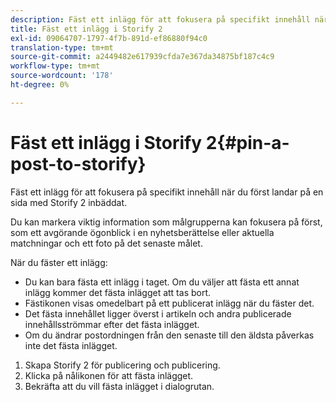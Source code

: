 ```yaml
---
description: Fäst ett inlägg för att fokusera på specifikt innehåll när du först landar på en sida med Storify 2 inbäddat.
title: Fäst ett inlägg i Storify 2
exl-id: 09064707-1797-4f7b-891d-ef86880f94c0
translation-type: tm+mt
source-git-commit: a2449482e617939cfda7e367da34875bf187c4c9
workflow-type: tm+mt
source-wordcount: '178'
ht-degree: 0%

---
```


# Fäst ett inlägg i Storify 2{#pin-a-post-to-storify}

Fäst ett inlägg för att fokusera på specifikt innehåll när du först landar på en sida med Storify 2 inbäddat.

Du kan markera viktig information som målgrupperna kan fokusera på först, som ett avgörande ögonblick i en nyhetsberättelse eller aktuella matchningar och ett foto på det senaste målet.

När du fäster ett inlägg:

* Du kan bara fästa ett inlägg i taget. Om du väljer att fästa ett annat inlägg kommer det fästa inlägget att tas bort.
* Fästikonen visas omedelbart på ett publicerat inlägg när du fäster det.
* Det fästa innehållet ligger överst i artikeln och andra publicerade innehållsströmmar efter det fästa inlägget.
* Om du ändrar postordningen från den senaste till den äldsta påverkas inte det fästa inlägget.

1. Skapa Storify 2 för publicering och publicering.
1. Klicka på nålikonen för att fästa inlägget.
1. Bekräfta att du vill fästa inlägget i dialogrutan.
